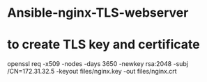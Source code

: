 # Ansible-nginx-TLS-webserver
# to create TLS key and certificate
openssl req -x509 -nodes -days 3650 -newkey rsa:2048 -subj /CN=172.31.32.5 -keyout files/nginx.key -out files/nginx.crt

